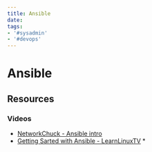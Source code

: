 ```yaml
---
title: Ansible
date: 
tags:
- '#sysadmin'
- '#devops'
---
```


# Ansible

## Resources

### Videos

* [NetworkChuck - Ansible intro](https://www.youtube.com/watch?v=5hycyr-8EKs)
* [Getting Sarted with Ansible - LearnLinuxTV](https://www.youtube.com/playlist?list=PLT98CRl2KxKEUHie1m24-wkyHpEsa4Y70) \*